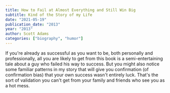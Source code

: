 ```yaml
---
title: How to Fail at Almost Everything and Still Win Big
subtitle: Kind of the Story of my Life
date: "2021-05-19"
publication_date: "2013"
year: "2013"
author: Scott Adams
categories: ["biography", "humor"]
---
```


If you&#39;re already as successful as you want to be, both personally and professionally, all you are likely to get from this book is a semi-entertaining tale about a guy who failed his way to success. But you might also notice some familiar patterns in my story that will give you confirmation (of confirmation bias) that your own success wasn&#39;t entirely luck. That&#39;s the sort of validation you can&#39;t get from your family and friends who see you as a hot mess.
